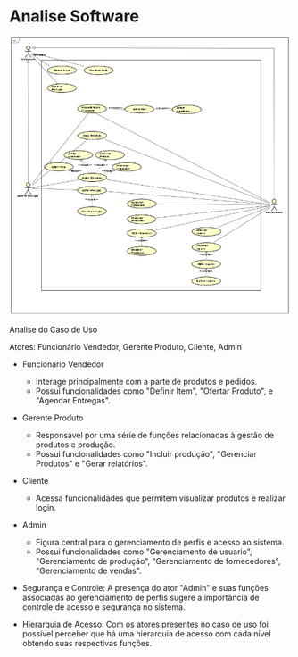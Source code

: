 # Analise Software

![Caso de Uso](https://github.com/CauaneOliveira/analise_software/blob/main/img_caso_uso.png)

Analise do Caso de Uso

Atores: Funcionário Vendedor, Gerente Produto, Cliente, Admin
- Funcionário Vendedor
   - Interage principalmente com a parte de produtos e pedidos.
   - Possui funcionalidades como "Definir Item", "Ofertar Produto", e "Agendar Entregas".

- Gerente Produto
   - Responsável por uma série de funções relacionadas à gestão de produtos e produção.
   - Possui funcionalidades como "Incluir produção", "Gerenciar Produtos" e "Gerar relatórios".

- Cliente
   - Acessa funcionalidades que permitem visualizar produtos e realizar login.
     
- Admin
   - Figura central para o gerenciamento de perfis e acesso ao sistema.
   - Possui funcionalidades como "Gerenciamento de usuario", "Gerenciamento de produção", "Gerenciamento de fornecedores", "Gerenciamento de vendas".

- Segurança e Controle: A presença do ator "Admin" e suas funções associadas ao gerenciamento de perfis sugere a importância de controle de acesso e segurança no sistema.
- Hierarquia de Acesso: Com os atores presentes no caso de uso foi possível perceber que há uma hierarquia de acesso com cada nível obtendo suas respectivas funções.
